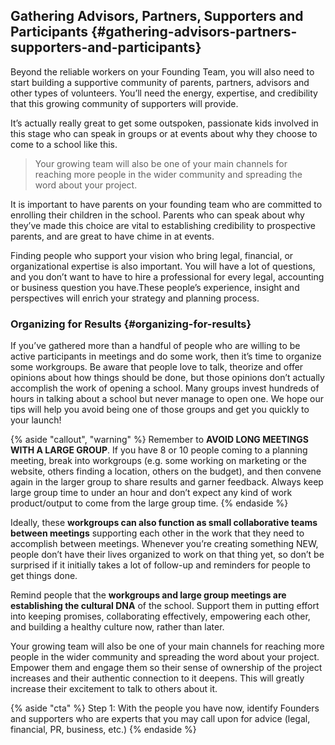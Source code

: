 ## Gathering Advisors, Partners, Supporters and Participants {#gathering-advisors-partners-supporters-and-participants}

Beyond the reliable workers on your Founding Team, you will also need to start building a supportive community of parents, partners, advisors and other types of volunteers. You’ll need the energy, expertise, and credibility that this growing community of supporters will provide.

It’s actually really great to get some outspoken, passionate kids involved in this stage who can speak in groups or at events about why they choose to come to a school like this.

>Your growing team will also be one of your main channels for reaching more people in the wider community and spreading the word about your project.

It is important to have parents on your founding team who are committed to enrolling their children in the school. Parents who can speak about why they’ve made this choice are vital to establishing credibility to prospective parents, and are great to have chime in at events.

Finding people who support your vision who bring legal, financial, or organizational expertise is also important. You will have a lot of questions, and you don’t want to have to hire a professional for every legal, accounting or business question you have.These people’s experience, insight and perspectives will enrich your strategy and planning process.

### Organizing for Results {#organizing-for-results}

If you’ve gathered more than a handful of people who are willing to be active participants in meetings and do some work, then it’s time to organize some workgroups. Be aware that people love to talk, theorize and offer opinions about how things should be done, but those opinions don’t actually accomplish the work of opening a school. Many groups invest hundreds of hours in talking about a school but never manage to open one. We hope our tips will help you avoid being one of those groups and get you quickly to your launch!

{% aside "callout", "warning" %}
Remember to **AVOID LONG MEETINGS WITH A LARGE GROUP**. If you have 8 or 10 people coming to a planning meeting, break into workgroups (e.g. some working on marketing or the website, others finding a location, others on the budget), and then convene again in the larger group to share results and garner feedback. Always keep large group time to under an hour and don’t expect any kind of work product/output to come from the large group time.
{% endaside %}

Ideally, these **workgroups can also function as small collaborative teams between meetings** supporting each other in the work that they need to accomplish between meetings. Whenever you’re creating something NEW, people don’t have their lives organized to work on that thing yet, so don’t be surprised if it initially takes a lot of follow-up and reminders for people to get things done.

Remind people that the **workgroups and large group meetings are establishing the cultural DNA** of the school. Support them in putting effort into keeping promises, collaborating effectively, empowering each other, and building a healthy culture now, rather than later.

Your growing team will also be one of your main channels for reaching more people in the wider community and spreading the word about your project. Empower them and engage them so their sense of ownership of the project increases and their authentic connection to it deepens. This will greatly increase their excitement to talk to others about it.

{% aside "cta" %}
Step 1: With the people you have now, identify Founders and supporters who are experts that you may call upon for advice (legal, financial, PR, business, etc.)
{% endaside %}